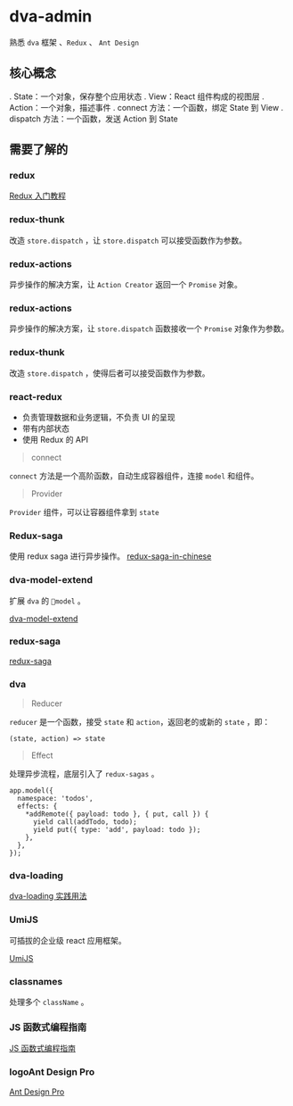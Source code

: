 # dva-admin

熟悉 `dva` 框架 、`Redux` 、 `Ant Design`

## 核心概念

. State：一个对象，保存整个应用状态
. View：React 组件构成的视图层
. Action：一个对象，描述事件
. connect 方法：一个函数，绑定 State 到 View
. dispatch 方法：一个函数，发送 Action 到 State

## 需要了解的

### redux

[Redux 入门教程](http://www.ruanyifeng.com/blog/2016/09/redux_tutorial_part_one_basic_usages.html)


### redux-thunk

改造 `store.dispatch` ，让 `store.dispatch` 可以接受函数作为参数。

### redux-actions

异步操作的解决方案，让 `Action Creator` 返回一个 `Promise` 对象。

### redux-actions

异步操作的解决方案，让 `store.dispatch` 函数接收一个 `Promise` 对象作为参数。

### redux-thunk

改造 `store.dispatch` ，使得后者可以接受函数作为参数。

### react-redux

- 负责管理数据和业务逻辑，不负责 UI 的呈现
- 带有内部状态
- 使用 Redux 的 API

> connect

`connect` 方法是一个高阶函数，自动生成容器组件，连接 `model` 和组件。

> Provider

`Provider` 组件，可以让容器组件拿到 `state`


### Redux-saga

使用 redux saga 进行异步操作。
[redux-saga-in-chinese](https://redux-saga-in-chinese.js.org/)

### dva-model-extend

扩展 `dva` 的 `model` 。

[dva-model-extend](https://github.com/dvajs/dva-model-extend)

### redux-saga

[redux-saga](https://redux-saga-in-chinese.js.org/)

### dva

> Reducer

`reducer` 是一个函数，接受 `state` 和 `action`，返回老的或新的 `state` ，即：

```
(state, action) => state
```

> Effect

处理异步流程，底层引入了 `redux-sagas` 。

```
app.model({
  namespace: 'todos',
  effects: {
    *addRemote({ payload: todo }, { put, call }) {
      yield call(addTodo, todo);
      yield put({ type: 'add', payload: todo });
    },
  },
});
```

### dva-loading

[dva-loading 实践用法](https://www.jianshu.com/p/61fe7a57fad4)

### UmiJS

可插拔的企业级 react 应用框架。

[UmiJS](https://umijs.org/guide/with-dva.html#%E7%89%B9%E6%80%A7)

### classnames

处理多个 `className` 。

### JS 函数式编程指南

[JS 函数式编程指南](https://github.com/llh911001/mostly-adequate-guide-chinese)


### logoAnt Design Pro

[Ant Design Pro](https://pro.ant.design/docs/router-and-nav)